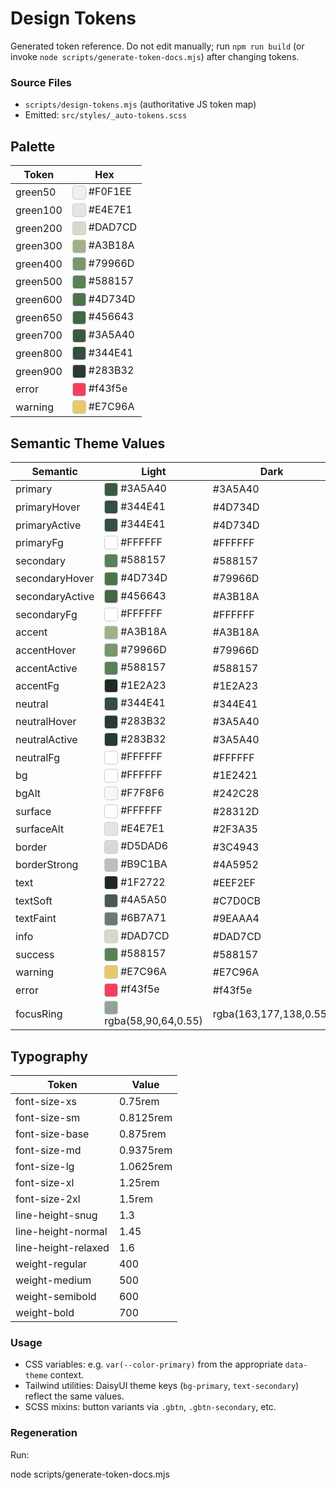 # Design Tokens

Generated token reference. Do not edit manually; run `npm run build` (or invoke `node scripts/generate-token-docs.mjs`) after changing tokens.

### Source Files

- `scripts/design-tokens.mjs` (authoritative JS token map)
- Emitted: `src/styles/_auto-tokens.scss`

## Palette

| Token    | Hex                                                                                                                                                                              |
| -------- | -------------------------------------------------------------------------------------------------------------------------------------------------------------------------------- |
| green50  | <span style="display:inline-block;width:1.25rem;height:1.25rem;border-radius:4px;background:#F0F1EE;border:1px solid #ccc;vertical-align:middle;margin-right:4px"></span>#F0F1EE |
| green100 | <span style="display:inline-block;width:1.25rem;height:1.25rem;border-radius:4px;background:#E4E7E1;border:1px solid #ccc;vertical-align:middle;margin-right:4px"></span>#E4E7E1 |
| green200 | <span style="display:inline-block;width:1.25rem;height:1.25rem;border-radius:4px;background:#DAD7CD;border:1px solid #ccc;vertical-align:middle;margin-right:4px"></span>#DAD7CD |
| green300 | <span style="display:inline-block;width:1.25rem;height:1.25rem;border-radius:4px;background:#A3B18A;border:1px solid #ccc;vertical-align:middle;margin-right:4px"></span>#A3B18A |
| green400 | <span style="display:inline-block;width:1.25rem;height:1.25rem;border-radius:4px;background:#79966D;border:1px solid #ccc;vertical-align:middle;margin-right:4px"></span>#79966D |
| green500 | <span style="display:inline-block;width:1.25rem;height:1.25rem;border-radius:4px;background:#588157;border:1px solid #ccc;vertical-align:middle;margin-right:4px"></span>#588157 |
| green600 | <span style="display:inline-block;width:1.25rem;height:1.25rem;border-radius:4px;background:#4D734D;border:1px solid #ccc;vertical-align:middle;margin-right:4px"></span>#4D734D |
| green650 | <span style="display:inline-block;width:1.25rem;height:1.25rem;border-radius:4px;background:#456643;border:1px solid #ccc;vertical-align:middle;margin-right:4px"></span>#456643 |
| green700 | <span style="display:inline-block;width:1.25rem;height:1.25rem;border-radius:4px;background:#3A5A40;border:1px solid #ccc;vertical-align:middle;margin-right:4px"></span>#3A5A40 |
| green800 | <span style="display:inline-block;width:1.25rem;height:1.25rem;border-radius:4px;background:#344E41;border:1px solid #ccc;vertical-align:middle;margin-right:4px"></span>#344E41 |
| green900 | <span style="display:inline-block;width:1.25rem;height:1.25rem;border-radius:4px;background:#283B32;border:1px solid #ccc;vertical-align:middle;margin-right:4px"></span>#283B32 |
| error    | <span style="display:inline-block;width:1.25rem;height:1.25rem;border-radius:4px;background:#f43f5e;border:1px solid #ccc;vertical-align:middle;margin-right:4px"></span>#f43f5e |
| warning  | <span style="display:inline-block;width:1.25rem;height:1.25rem;border-radius:4px;background:#E7C96A;border:1px solid #ccc;vertical-align:middle;margin-right:4px"></span>#E7C96A |

## Semantic Theme Values

| Semantic        | Light                                                                                                                                                                                                    | Dark                   | Alt                  |
| --------------- | -------------------------------------------------------------------------------------------------------------------------------------------------------------------------------------------------------- | ---------------------- | -------------------- |
| primary         | <span style="display:inline-block;width:1.25rem;height:1.25rem;border-radius:4px;background:#3A5A40;border:1px solid #ccc;vertical-align:middle;margin-right:4px"></span>#3A5A40                         | #3A5A40                | #588157              |
| primaryHover    | <span style="display:inline-block;width:1.25rem;height:1.25rem;border-radius:4px;background:#344E41;border:1px solid #ccc;vertical-align:middle;margin-right:4px"></span>#344E41                         | #4D734D                | #4D734D              |
| primaryActive   | <span style="display:inline-block;width:1.25rem;height:1.25rem;border-radius:4px;background:#344E41;border:1px solid #ccc;vertical-align:middle;margin-right:4px"></span>#344E41                         | #4D734D                | #456643              |
| primaryFg       | <span style="display:inline-block;width:1.25rem;height:1.25rem;border-radius:4px;background:#FFFFFF;border:1px solid #ccc;vertical-align:middle;margin-right:4px"></span>#FFFFFF                         | #FFFFFF                | #FFFFFF              |
| secondary       | <span style="display:inline-block;width:1.25rem;height:1.25rem;border-radius:4px;background:#588157;border:1px solid #ccc;vertical-align:middle;margin-right:4px"></span>#588157                         | #588157                | #3A5A40              |
| secondaryHover  | <span style="display:inline-block;width:1.25rem;height:1.25rem;border-radius:4px;background:#4D734D;border:1px solid #ccc;vertical-align:middle;margin-right:4px"></span>#4D734D                         | #79966D                | #344E41              |
| secondaryActive | <span style="display:inline-block;width:1.25rem;height:1.25rem;border-radius:4px;background:#456643;border:1px solid #ccc;vertical-align:middle;margin-right:4px"></span>#456643                         | #A3B18A                | #344E41              |
| secondaryFg     | <span style="display:inline-block;width:1.25rem;height:1.25rem;border-radius:4px;background:#FFFFFF;border:1px solid #ccc;vertical-align:middle;margin-right:4px"></span>#FFFFFF                         | #FFFFFF                | #FFFFFF              |
| accent          | <span style="display:inline-block;width:1.25rem;height:1.25rem;border-radius:4px;background:#A3B18A;border:1px solid #ccc;vertical-align:middle;margin-right:4px"></span>#A3B18A                         | #A3B18A                | #A3B18A              |
| accentHover     | <span style="display:inline-block;width:1.25rem;height:1.25rem;border-radius:4px;background:#79966D;border:1px solid #ccc;vertical-align:middle;margin-right:4px"></span>#79966D                         | #79966D                | #79966D              |
| accentActive    | <span style="display:inline-block;width:1.25rem;height:1.25rem;border-radius:4px;background:#588157;border:1px solid #ccc;vertical-align:middle;margin-right:4px"></span>#588157                         | #588157                | #588157              |
| accentFg        | <span style="display:inline-block;width:1.25rem;height:1.25rem;border-radius:4px;background:#1E2A23;border:1px solid #ccc;vertical-align:middle;margin-right:4px"></span>#1E2A23                         | #1E2A23                | #1E2A23              |
| neutral         | <span style="display:inline-block;width:1.25rem;height:1.25rem;border-radius:4px;background:#344E41;border:1px solid #ccc;vertical-align:middle;margin-right:4px"></span>#344E41                         | #344E41                | #344E41              |
| neutralHover    | <span style="display:inline-block;width:1.25rem;height:1.25rem;border-radius:4px;background:#283B32;border:1px solid #ccc;vertical-align:middle;margin-right:4px"></span>#283B32                         | #3A5A40                | #283B32              |
| neutralActive   | <span style="display:inline-block;width:1.25rem;height:1.25rem;border-radius:4px;background:#283B32;border:1px solid #ccc;vertical-align:middle;margin-right:4px"></span>#283B32                         | #3A5A40                | #283B32              |
| neutralFg       | <span style="display:inline-block;width:1.25rem;height:1.25rem;border-radius:4px;background:#FFFFFF;border:1px solid #ccc;vertical-align:middle;margin-right:4px"></span>#FFFFFF                         | #FFFFFF                | #FFFFFF              |
| bg              | <span style="display:inline-block;width:1.25rem;height:1.25rem;border-radius:4px;background:#FFFFFF;border:1px solid #ccc;vertical-align:middle;margin-right:4px"></span>#FFFFFF                         | #1E2421                | #FFFFFF              |
| bgAlt           | <span style="display:inline-block;width:1.25rem;height:1.25rem;border-radius:4px;background:#F7F8F6;border:1px solid #ccc;vertical-align:middle;margin-right:4px"></span>#F7F8F6                         | #242C28                | #F7F8F6              |
| surface         | <span style="display:inline-block;width:1.25rem;height:1.25rem;border-radius:4px;background:#FFFFFF;border:1px solid #ccc;vertical-align:middle;margin-right:4px"></span>#FFFFFF                         | #28312D                | #FFFFFF              |
| surfaceAlt      | <span style="display:inline-block;width:1.25rem;height:1.25rem;border-radius:4px;background:#E4E7E1;border:1px solid #ccc;vertical-align:middle;margin-right:4px"></span>#E4E7E1                         | #2F3A35                | #E4E7E1              |
| border          | <span style="display:inline-block;width:1.25rem;height:1.25rem;border-radius:4px;background:#D5DAD6;border:1px solid #ccc;vertical-align:middle;margin-right:4px"></span>#D5DAD6                         | #3C4943                | #D5DAD6              |
| borderStrong    | <span style="display:inline-block;width:1.25rem;height:1.25rem;border-radius:4px;background:#B9C1BA;border:1px solid #ccc;vertical-align:middle;margin-right:4px"></span>#B9C1BA                         | #4A5952                | #B9C1BA              |
| text            | <span style="display:inline-block;width:1.25rem;height:1.25rem;border-radius:4px;background:#1F2722;border:1px solid #ccc;vertical-align:middle;margin-right:4px"></span>#1F2722                         | #EEF2EF                | #1F2722              |
| textSoft        | <span style="display:inline-block;width:1.25rem;height:1.25rem;border-radius:4px;background:#4A5A50;border:1px solid #ccc;vertical-align:middle;margin-right:4px"></span>#4A5A50                         | #C7D0CB                | #4A5A50              |
| textFaint       | <span style="display:inline-block;width:1.25rem;height:1.25rem;border-radius:4px;background:#6B7A71;border:1px solid #ccc;vertical-align:middle;margin-right:4px"></span>#6B7A71                         | #9EAAA4                | #6B7A71              |
| info            | <span style="display:inline-block;width:1.25rem;height:1.25rem;border-radius:4px;background:#DAD7CD;border:1px solid #ccc;vertical-align:middle;margin-right:4px"></span>#DAD7CD                         | #DAD7CD                | #DAD7CD              |
| success         | <span style="display:inline-block;width:1.25rem;height:1.25rem;border-radius:4px;background:#588157;border:1px solid #ccc;vertical-align:middle;margin-right:4px"></span>#588157                         | #588157                | #588157              |
| warning         | <span style="display:inline-block;width:1.25rem;height:1.25rem;border-radius:4px;background:#E7C96A;border:1px solid #ccc;vertical-align:middle;margin-right:4px"></span>#E7C96A                         | #E7C96A                | #E7C96A              |
| error           | <span style="display:inline-block;width:1.25rem;height:1.25rem;border-radius:4px;background:#f43f5e;border:1px solid #ccc;vertical-align:middle;margin-right:4px"></span>#f43f5e                         | #f43f5e                | #f43f5e              |
| focusRing       | <span style="display:inline-block;width:1.25rem;height:1.25rem;border-radius:4px;background:rgba(58,90,64,0.55);border:1px solid #ccc;vertical-align:middle;margin-right:4px"></span>rgba(58,90,64,0.55) | rgba(163,177,138,0.55) | rgba(88,129,87,0.55) |

## Typography

| Token               | Value     |
| ------------------- | --------- |
| font-size-xs        | 0.75rem   |
| font-size-sm        | 0.8125rem |
| font-size-base      | 0.875rem  |
| font-size-md        | 0.9375rem |
| font-size-lg        | 1.0625rem |
| font-size-xl        | 1.25rem   |
| font-size-2xl       | 1.5rem    |
| line-height-snug    | 1.3       |
| line-height-normal  | 1.45      |
| line-height-relaxed | 1.6       |
| weight-regular      | 400       |
| weight-medium       | 500       |
| weight-semibold     | 600       |
| weight-bold         | 700       |

### Usage

- CSS variables: e.g. `var(--color-primary)` from the appropriate `data-theme` context.
- Tailwind utilities: DaisyUI theme keys (`bg-primary`, `text-secondary`) reflect the same values.
- SCSS mixins: button variants via `.gbtn`, `.gbtn-secondary`, etc.

### Regeneration

Run:

node scripts/generate-token-docs.mjs
